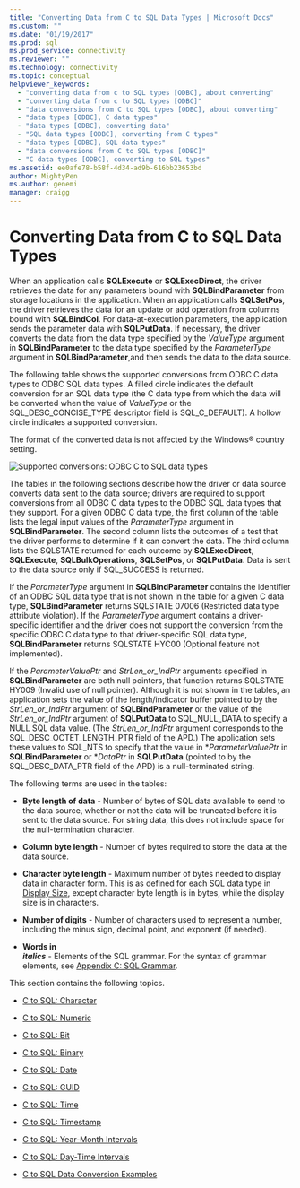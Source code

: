 ```yaml
---
title: "Converting Data from C to SQL Data Types | Microsoft Docs"
ms.custom: ""
ms.date: "01/19/2017"
ms.prod: sql
ms.prod_service: connectivity
ms.reviewer: ""
ms.technology: connectivity
ms.topic: conceptual
helpviewer_keywords: 
  - "converting data from c to SQL types [ODBC], about converting"
  - "converting data from c to SQL types [ODBC]"
  - "data conversions from C to SQL types [ODBC], about converting"
  - "data types [ODBC], C data types"
  - "data types [ODBC], converting data"
  - "SQL data types [ODBC], converting from C types"
  - "data types [ODBC], SQL data types"
  - "data conversions from C to SQL types [ODBC]"
  - "C data types [ODBC], converting to SQL types"
ms.assetid: ee0afe78-b58f-4d34-ad9b-616bb23653bd
author: MightyPen
ms.author: genemi
manager: craigg
---
```

# Converting Data from C to SQL Data Types
When an application calls **SQLExecute** or **SQLExecDirect**, the driver retrieves the data for any parameters bound with **SQLBindParameter** from storage locations in the application. When an application calls **SQLSetPos**, the driver retrieves the data for an update or add operation from columns bound with **SQLBindCol**. For data-at-execution parameters, the application sends the parameter data with **SQLPutData**. If necessary, the driver converts the data from the data type specified by the *ValueType* argument in **SQLBindParameter** to the data type specified by the *ParameterType* argument in **SQLBindParameter**,and then sends the data to the data source.  
  
 The following table shows the supported conversions from ODBC C data types to ODBC SQL data types. A filled circle indicates the default conversion for an SQL data type (the C data type from which the data will be converted when the value of *ValueType* or the SQL_DESC_CONCISE_TYPE descriptor field is SQL_C_DEFAULT). A hollow circle indicates a supported conversion.  
  
 The format of the converted data is not affected by the Windows® country setting.  
  
 ![Supported conversions: ODBC C to SQL data types](../../../odbc/reference/appendixes/media/apd1b.gif "apd1b")  
  
 The tables in the following sections describe how the driver or data source converts data sent to the data source; drivers are required to support conversions from all ODBC C data types to the ODBC SQL data types that they support. For a given ODBC C data type, the first column of the table lists the legal input values of the *ParameterType* argument in **SQLBindParameter**. The second column lists the outcomes of a test that the driver performs to determine if it can convert the data. The third column lists the SQLSTATE returned for each outcome by **SQLExecDirect**, **SQLExecute**, **SQLBulkOperations**, **SQLSetPos**, or **SQLPutData**. Data is sent to the data source only if SQL_SUCCESS is returned.  
  
 If the *ParameterType* argument in **SQLBindParameter** contains the identifier of an ODBC SQL data type that is not shown in the table for a given C data type, **SQLBindParameter** returns SQLSTATE 07006 (Restricted data type attribute violation). If the *ParameterType* argument contains a driver-specific identifier and the driver does not support the conversion from the specific ODBC C data type to that driver-specific SQL data type, **SQLBindParameter** returns SQLSTATE HYC00 (Optional feature not implemented).  
  
 If the *ParameterValuePtr* and *StrLen_or_IndPtr* arguments specified in **SQLBindParameter** are both null pointers, that function returns SQLSTATE HY009 (Invalid use of null pointer). Although it is not shown in the tables, an application sets the value of the length/indicator buffer pointed to by the *StrLen_or_IndPtr* argument of **SQLBindParameter** or the value of the *StrLen_or_IndPtr* argument of **SQLPutData** to SQL_NULL_DATA to specify a NULL SQL data value. (The *StrLen_or_IndPtr* argument corresponds to the SQL_DESC_OCTET_LENGTH_PTR field of the APD.) The application sets these values to SQL_NTS to specify that the value in \**ParameterValuePtr* in **SQLBindParameter** or \**DataPtr* in **SQLPutData** (pointed to by the SQL_DESC_DATA_PTR field of the APD) is a null-terminated string.  
  
 The following terms are used in the tables:  
  
-   **Byte length of data** - Number of bytes of SQL data available to send to the data source, whether or not the data will be truncated before it is sent to the data source. For string data, this does not include space for the null-termination character.  
  
-   **Column byte length** - Number of bytes required to store the data at the data source.  
  
-   **Character byte length** - Maximum number of bytes needed to display data in character form. This is as defined for each SQL data type in [Display Size](../../../odbc/reference/appendixes/display-size.md), except character byte length is in bytes, while the display size is in characters.  
  
-   **Number of digits** - Number of characters used to represent a number, including the minus sign, decimal point, and exponent (if needed).  
  
-   **Words in**   
     ***italics***  - Elements of the SQL grammar. For the syntax of grammar elements, see [Appendix C: SQL Grammar](../../../odbc/reference/appendixes/appendix-c-sql-grammar.md).  
  
 This section contains the following topics.  
  
-   [C to SQL: Character](../../../odbc/reference/appendixes/c-to-sql-character.md)  
  
-   [C to SQL: Numeric](../../../odbc/reference/appendixes/c-to-sql-numeric.md)  
  
-   [C to SQL: Bit](../../../odbc/reference/appendixes/c-to-sql-bit.md)  
  
-   [C to SQL: Binary](../../../odbc/reference/appendixes/c-to-sql-binary.md)  
  
-   [C to SQL: Date](../../../odbc/reference/appendixes/c-to-sql-date.md)  
  
-   [C to SQL: GUID](../../../odbc/reference/appendixes/c-to-sql-guid.md)  
  
-   [C to SQL: Time](../../../odbc/reference/appendixes/c-to-sql-time.md)  
  
-   [C to SQL: Timestamp](../../../odbc/reference/appendixes/c-to-sql-timestamp.md)  
  
-   [C to SQL: Year-Month Intervals](../../../odbc/reference/appendixes/c-to-sql-year-month-intervals.md)  
  
-   [C to SQL: Day-Time Intervals](../../../odbc/reference/appendixes/c-to-sql-day-time-intervals.md)  
  
-   [C to SQL Data Conversion Examples](../../../odbc/reference/appendixes/c-to-sql-data-conversion-examples.md)
